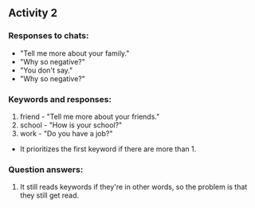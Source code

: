 ## Activity 2

### Responses to chats:
- "Tell me more about your family."
- "Why so negative?"
- "You don't say."
- "Why so negative?"

### Keywords and responses:
1. friend - "Tell me more about your friends."
2. school - "How is your school?"
3. work - "Do you have a job?"
- It prioritizes the first keyword if there are more than 1.

### Question answers:
1. It still reads keywords if they're in other words, so the problem is that they still get read.